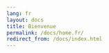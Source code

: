 ```yaml
---
lang: fr
layout: docs
title: Bienvenue
permalink: /docs/home.fr/
redirect_from: /docs/index.html
---
```


